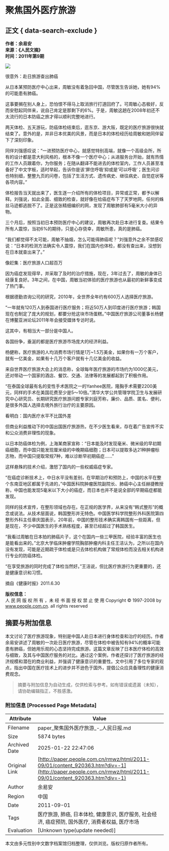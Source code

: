 # 聚焦国外医疗旅游

## 正文 { data-search-exclude }


**作者：余易安**  
**来源：《人民文摘》**  
**时间：2011年第9期**  

![](../../../page/2011-09/01/05/page_b.jpg)

很意外：赴日旅游查出肺癌  

从日本某预防医疗中心出来，周敏没有着急回中国，尽管医生告诉她，她有94%的可能患有肺癌。  

这事要搁在别人身上，恐怕恨不得马上取消旅行打道回府了。可周敏心态极好，反而安慰起同伴来，说自己肯定是那剩下的6%。于是，周敏这趟在2008年初还不太流行的日本防癌之旅才得以顺利完整地进行。  

两天体检、五天游玩，防癌体检结束后，逛东京、游大阪，既定的医疗旅游很快就结束了。意外的是，并非日本优美的风景，而是日本的体检经历给周敏和她同伴留下了深刻印象。  

同伴刘强感叹说：“一进预防医疗中心，就感觉特别高端，就像一个高级会所，所有的设计都是意大利风格的，根本不像一个医疗中心；从进服务台开始，就有热情的工作人员跟着你，为你服务；在随从翻译不能进去的体检室内，工作人员甚至准备好了中文字板，适时举起，告诉你是该‘屏住呼吸’抑或是‘可以呼吸’；医生问诊也特别细，整整九页的问卷，包括了生活方式、遗传病史、继往病史、自觉症状等各项内容。”  

体检报告当天就出来了，医生逐一介绍所有的体检项目，异常或正常，都予以解释。刘强说，如此全面、细致的检查，就好像在给癌症布下了天罗地网，任何的蛛丝马迹都逃脱不了。正是这张精细编织的网，发现了周敏肺部有5毫米大小的异物。  

三个月后，按照当初日本预防医疗中心的建议，周敏再次赴日本进行复查。结果令所有人震惊，当初6%的期待，只是心存侥幸，周敏所患，真的是肺癌。  

“我们都觉得不太可能，周敏不抽烟，怎么可能得肺癌呢？”刘强意外之余不禁感叹说：“日本的检测方法确实令人震惊，我们在国内也体检，都没有查出来，没想到在日本就查出来了。”  

像赶集：医疗旅游人口超百万  

因为癌症发现得早，并采取了及时的治疗措施，现在，3年过去了，周敏的身体已经康复良好。3年之间，在中国，周敏当初体验的医疗旅游也从最初的新鲜事变成了热门事。  

根据德勤咨询公司的研究，2010年，全世界全年约有600万人选择医疗旅游。  

“一年就有120万人到泰国进行医疗服务；将近50万人到印度进行医疗旅游；韩国现在也制定了庞大的规划，都要分抢这块市场蛋糕。”中国医疗旅游公司董事长杨健在博鳌亚洲论坛2011年年会接受媒体专访时说。  

这其中，有相当大一部分是中国人。  

各国纷争，垂涎的都是医疗旅游市场庞大的经济利益。  

杨健称，医疗旅游的人均消费市场行情是1万~1.5万美金，如果你有一万个客户，就有一亿美金，如果有十几万个客户就有十几亿美金的收益。  

来自世界医疗旅游大会上的消息称，全球每年医疗旅游的市场约为1000亿美元，还对带动一个国家的酒店、餐饮、交通、法律等的发展都起到了积极作用。  

“在泰国全球最有名的变性手术医院之一的Yanhee医院，隆胸手术需要2200美元，同样的手术在美国花费至少是5～10倍。”清华大学公共管理学院卫生与发展研究中心研究员、长期研究医疗旅游问题专家刘庭芳称，廉价、品质、匿名、便利，是很多外国人选择去境外旅行治疗的主要原因。  

看明白：国内医疗水平不比国外差  

但商业利益推动下的中国出国医疗旅游热，在不少医生看来，存在着广告宣传不实和公众消费非理性的现象。  

以日本防癌体检为例，上海某商家宣称：“日本能及时发现毫米、微米级的早初期癌细胞，而中国只能发现厘米级的中晚期癌细胞；日本可以提取多达21种肿瘤标志物，而中国只提取常规7种，难以诊断早初期癌症……”  

这样悬殊的技术介绍，激怒了国内的一些权威癌症专家。  

“在癌症诊断技术上，中日水平没有差别，在早期治疗和预防上，中国的水平在整个东南亚地区都属于先进的，”中国医科院肿瘤医院副院长、肺癌中心主任赫捷教授称，中国也能发现5毫米以下大小的癌症，而日本也并不是说全部的早期癌症都能发现。  

同样的技术宣传，在整形领域也存在。在正规的医学界，从来没有“韩式整形”的概念或说法。从技术层面说，韩国整形并无特色。中国医学科学院整形外科医院第四整形外科主任章庆国表示，20年前，中国的整形技术确实离韩国有一些距离，但是现在，不少中国医生的手术熟练程度，甚至已经超过了韩国医生。  

“我看过周敏在日本拍的肺癌片子，这个在国内一些三甲医院，经验丰富的医生也是能看出来的。”北京大学临床肿瘤学院胸部肿瘤内科主任王洁认为，之所以在国内没有发现，可能是近期疏于体检或是只去体检机构做了常规体检而没去相关机构进行专业的防癌体检。  

“在享受旅游的同时完成了体检当然好。”王洁说，但比医疗旅游行为更重要的，还是健康意识和习惯。  

摘自《健康时报》2011.6.30

**版权信息：**  
人 民 网 版 权 所 有 ，未 经 书 面 授 权 禁 止 使 用 Copyright © 1997-2008 by www.people.com.cn. all rights reserved
<!-- tcd_original_link http://paper.people.com.cn/rmwz/html/2011-09/01/content_920363.htm?div=-1 -->


## 摘要与附加信息

<!-- tcd_abstract -->
本文讨论了医疗旅游现象，特别是中国人赴日本进行身体检查和治疗的经历。作者余易安讲述了周敏的一次赴日医疗旅游，尽管在体检中被告知有94%的概率可能患有肺癌，但她用乐观的心态坚持完成旅游。这篇文章反映了日本医疗体检的高效与细致，及其与中国医疗服务的对比。通过这个案例，作者还探讨了医疗旅游的经济规模和潜在的商业利益，并强调了健康意识的重要性。文中引用了多位专家的观点，指出中国在医疗技术上的进步并不逊色于国外，提倡公众应具备理性的健康消费观念。
<!-- tcd_abstract_end -->

> 摘要与附加信息为自动生成，仅供检索与参考。如有错误或遗漏（未知），请协助编辑指正，不胜感激。

### 附加信息 [Processed Page Metadata]

| Attribute       | Value                                  |
|-----------------|----------------------------------------|
| Filename        | paper_聚焦国外医疗旅游_-_人民日报.md                             |
| Size            | 5874 bytes                           |
| Archived Date   | 2025-01-22 22:47:06                             |
| Original Link   | [http://paper.people.com.cn/rmwz/html/2011-09/01/content_920363.htm?div=-1](http://paper.people.com.cn/rmwz/html/2011-09/01/content_920363.htm?div=-1)                       |
| Author          | 余易安                               |
| Region          | 中国                               |
| Date            | 2011-09-01                                 |
| Tags            | 医疗旅游, 肺癌, 日本体检, 健康意识, 医疗服务, 社会经济, 癌症预防, 国外医疗, 消费者权益, 医疗市场                                 |
| Evaluation            | [Unknown type(update needed)]                                 |
<!-- tcd_table_end -->

本文由多元性别中文数字档案馆归档整理，仅供浏览。版权归原作者所有。
